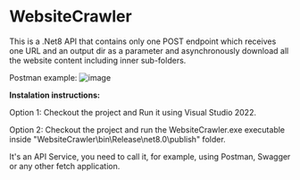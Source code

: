 # WebsiteCrawler

This is a .Net8 API that contains only one POST endpoint which receives one URL and an output dir as a parameter and asynchronously download all the website content including inner sub-folders.

Postman example:
![image](https://github.com/rogersampaio/WebsiteCrawler/assets/21226627/60529bcb-6805-4690-bc9f-e7a78315ac2a)

**Instalation instructions:**

Option 1: Checkout the project and Run it using Visual Studio 2022.

Option 2: Checkout the project and run the WebsiteCrawler.exe executable inside "WebsiteCrawler\bin\Release\net8.0\publish" folder.

It's an API Service, you need to call it, for example, using Postman, Swagger or any other fetch application.

